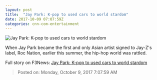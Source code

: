 ```yaml
---
layout: post
title:  "Jay Park: K-pop to used cars to world stardom"
date: 2017-10-09 07:07:59Z
categories: cnn-com-entertainment
---
```


![Jay Park: K-pop to used cars to world stardom](http://i2.cdn.cnn.com/cnnnext/dam/assets/170925032609-jay-park-7-super-tease.jpg)

When Jay Park became the first and only Asian artist signed to Jay-Z's label, Roc Nation, earlier this summer, the hip-hop world was rattled.


Full story on F3News: [Jay Park: K-pop to used cars to world stardom](http://www.f3nws.com/n/bdxFTH)

> Posted on: Monday, October 9, 2017 7:07:59 AM

